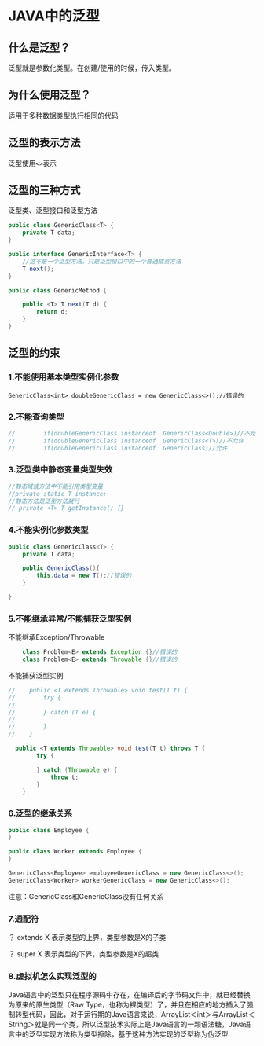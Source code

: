 # JAVA中的泛型

## 什么是泛型？

泛型就是参数化类型。在创建/使用的时候，传入类型。

## 为什么使用泛型？

适用于多种数据类型执行相同的代码

## 泛型的表示方法

泛型使用`<>`表示

## 泛型的三种方式

泛型类、泛型接口和泛型方法

```java
public class GenericClass<T> {
    private T data;
}

```



```java
public interface GenericInterface<T> {
    //这不是一个泛型方法，只是泛型接口中的一个普通成员方法
    T next();
}

```



```java
public class GenericMethod {

    public <T> T next(T d) {
        return d;
    }
}

```

## 泛型的约束

### 1.不能使用基本类型实例化参数

```
GenericClass<int> doubleGenericClass = new GenericClass<>();//错误的
```

### 2.不能查询类型

```java
//        if(doubleGenericClass instanceof  GenericClass<Double>)//不允许
//        if(doubleGenericClass instanceof  GenericClass<T>)//不允许
//        if(doubleGenericClass instanceof  GenericClass)//允许
```

### 3.泛型类中静态变量类型失效

```java
//静态域或方法中不能引用类型变量
//private static T instance;
//静态方法是泛型方法就行
// private <T> T getInstance() {}
```

### 4.不能实例化参数类型

```java
public class GenericClass<T> {
    private T data;

    public GenericClass(){
        this.data = new T();//错误的
    }

}
```

### 5.不能继承异常/不能捕获泛型实例

不能继承Exception/Throwable

```java
    class Problem<E> extends Exception {}//错误的
    class Problem<E> extends Throwable {}//错误的
```

不能捕获泛型实例

```java
//    public <T extends Throwable> void test(T t) {
//        try {
//
//        } catch (T e) {
//
//        }
//    }
```



```JAVA
  public <T extends Throwable> void test(T t) throws T {
        try {

        } catch (Throwable e) {
            throw t;
        }
    }
```

### 6.泛型的继承关系

```java
public class Employee {
}

public class Worker extends Employee {
}

GenericClass<Employee> employeeGenericClass = new GenericClass<>();
GenericClass<Worker> workerGenericClass = new GenericClass<>();
```

注意：GenericClass<Employee>和GenericClass<Worker>没有任何关系

### 7.通配符

？ extends X  表示类型的上界，类型参数是X的子类

？ super X  表示类型的下界，类型参数是X的超类

### 8.虚拟机怎么实现泛型的

Java语言中的泛型只在程序源码中存在，在编译后的字节码文件中，就已经替换为原来的原生类型（Raw Type，也称为裸类型）了，并且在相应的地方插入了强制转型代码，因此，对于运行期的Java语言来说，ArrayList＜int＞与ArrayList＜String＞就是同一个类，所以泛型技术实际上是Java语言的一颗语法糖，Java语言中的泛型实现方法称为类型擦除，基于这种方法实现的泛型称为伪泛型